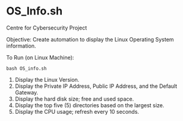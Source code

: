 # OS_Info.sh
Centre for Cybersecurity Project

Objective:
Create automation to display the Linux Operating System information.

To Run (on Linux Machine):

	bash OS_info.sh


  1. Display the Linux Version.
  2. Display the Private IP Address, Public IP Address, and the Default Gateway.
  3. Display the hard disk size; free and used space.
  4. Display the top five (5) directories based on the largest size.	
  5. Display the CPU usage; refresh every 10 seconds.
